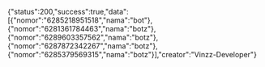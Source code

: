 {"status":200,"success":true,"data":[{"nomor":"6285218951518","nama":"bot"},{"nomor":"6281361784463","nama":"botz"},{"nomor":"6289603357562","nama":"botz"},{"nomor":"6287872342267","nama":"botz"},{"nomor":"6285379569315","nama":"botz"}],"creator":"Vinzz-Developer"}
